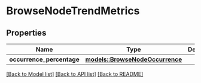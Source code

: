 # BrowseNodeTrendMetrics

## Properties

Name | Type | Description | Notes
------------ | ------------- | ------------- | -------------
**occurrence_percentage** | [**models::BrowseNodeOccurrence**](BrowseNodeOccurrence.md) |  | 

[[Back to Model list]](../README.md#documentation-for-models) [[Back to API list]](../README.md#documentation-for-api-endpoints) [[Back to README]](../README.md)


